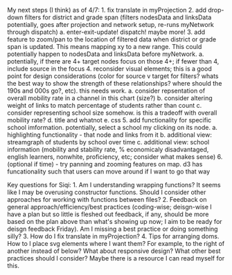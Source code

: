 My next steps (I think) as of 4/7:
    1. fix translate in myProjection
    2. add drop-down filters for district and grade span (filters nodesData and linksData potentially, goes after projection and network setup, re-runs myNetwork through dispatch)
        a. enter-exit-update! dispatch! maybe more!
    3. add feature to zoom/pan to the location of filtered data when district or grade span is updated. This means mapping xy to a new range. This could potentially happen to nodesData and linksData before myNetwork.
        a. potentially, if there are 4+ target nodes focus on those 4+; if fewer than 4, include source in the focus
    4. reconsider visual elements; this is a good point for design considerations (color for source v target for filters? whats the best way to show the strength of these relationships? where should the 190s and 000s go?, etc). this needs work.
        a. consider repsentation of overall mobility rate in a channel in this chart (size?)
        b. consider altering weight of links to match percentage of students rather than count
        c. consider representing school size somehow. is this a tradeoff with overall mobility rate?
        d. title and whatnot
        e. css
    5. add functionality for specific school imformation. potentially, select a school my clicking on its node.
        a. highlighting functionality - that node and links from it
        b. additional view: streamgraph of students by school over time
        c. additional view: school information (mobility and stability rate, % economicaly disadvantaged, english learners, nonwhite, proficiency, etc; consider what makes sense)
    6. (optional if time) - try panning and zooming features on map. d3 has funcationality such that users can move around if I want to go that way


Key questions for Siqi:
    1. Am I understanding wrapping functions? It seems like I may be overusing constructor functions. Should I consider other approaches for working with functions between files?
    2. Feedback on general approach/efficiency/best practices (coding-wise; deisgn-wise I have a plan but so little is fleshed out feedback, if any, should be more based on the plan above than what's showing up now; I aim to be ready for deisgn feedback Friday). Am I missing a best practice or doing something silly?
    3. How do I fix translate in myProjection?
    4. Tips for arranging doms. How to I place svg elements where I want them? For example, to the right of another instead of below? What about responsive design? What other best practices should I consider? Maybe there is a resource I can read myself for this.
    
    